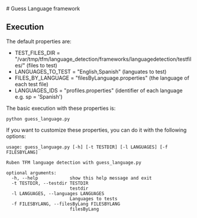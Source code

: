 # Guess Language framework

## Execution

The default properties are:

* TEST_FILES_DIR = "/var/tmp/tfm/language_detection/frameworks/languagedetection/testfiles/" (files to test)
* LANGUAGES_TO_TEST = "English,Spanish" (languates to test)
* FILES_BY_LANGUAGE = "filesByLanguage.properties" (the language of each test file)
* LANGUAGES_IDS     = "profiles.properties" (identifier of each language e.g. sp = 'Spanish')


The basic execution with these properties is:

```Shell
python guess_language.py
```

If you want to customize these properties, you can do it with the following options:

```Shell
usage: guess_language.py [-h] [-t TESTDIR] [-l LANGUAGES] [-f FILESBYLANG]

Ruben TFM language detection with guess_language.py

optional arguments:
  -h, --help            show this help message and exit
  -t TESTDIR, --testdir TESTDIR
                        testdir
  -l LANGUAGES, --languages LANGUAGES
                        Languages to tests
  -f FILESBYLANG, --filesByLang FILESBYLANG
                        filesByLang
```
